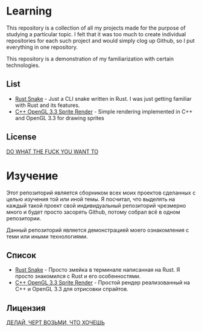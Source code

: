 # Learning

This repository is a collection of all my projects made for the purpose of studying a particular topic. I felt that it was too much to create individual repositories for each such project and would simply clog up Github, so I put everything in one repository.

This repository is a demonstration of my familiarization with certain technologies.

## List
- [Rust Snake](/rust-snake/) - Just a CLI snake written in Rust. I was just getting familiar with Rust and its features.
- [C++ OpenGL 3.3 Sprite Render](/cpp-opengl-33-sprite-render) - Simple rendering implemented in C++ and OpenGL 3.3 for drawing sprites

## License
[DO WHAT THE FUCK YOU WANT TO](LICESE)

# Изучение

Этот репозиторий является сборником всех моих проектов сделанных с целью изучения той или иной темы. Я посчитал, что выделять на каждый такой проект свой индивидуальный репозиторий чрезмерно много и будет просто засорять Github, потому собрал всё в одном репозитории.

Данный репозиторий является демонстрацией моего ознакомления с теми или иными технологиями.

## Список
- [Rust Snake](/rust-snake/) - Просто змейка в терминале написанная на Rust. Я просто знакомился с Rust и его особенностями.
- [C++ OpenGL 3.3 Sprite Render](/cpp-opengl-33-sprite-render) - Простой рендер реализованный на C++ и OpenGL 3.3 для отрисовки спрайтов.

## Лицензия
[ДЕЛАЙ, ЧЕРТ ВОЗЬМИ, ЧТО ХОЧЕШЬ](LICENSE)
